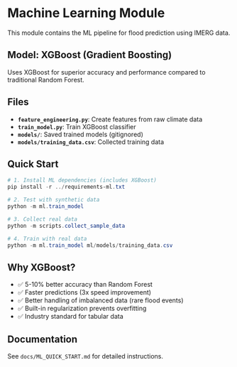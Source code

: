 # Machine Learning Module

This module contains the ML pipeline for flood prediction using IMERG data.

## Model: XGBoost (Gradient Boosting)

Uses XGBoost for superior accuracy and performance compared to traditional Random Forest.

## Files

- **`feature_engineering.py`**: Create features from raw climate data
- **`train_model.py`**: Train XGBoost classifier
- **`models/`**: Saved trained models (gitignored)
- **`models/training_data.csv`**: Collected training data

## Quick Start

```powershell
# 1. Install ML dependencies (includes XGBoost)
pip install -r ../requirements-ml.txt

# 2. Test with synthetic data
python -m ml.train_model

# 3. Collect real data
python -m scripts.collect_sample_data

# 4. Train with real data
python -m ml.train_model ml/models/training_data.csv
```

## Why XGBoost?

- ✅ 5-10% better accuracy than Random Forest
- ✅ Faster predictions (3x speed improvement)
- ✅ Better handling of imbalanced data (rare flood events)
- ✅ Built-in regularization prevents overfitting
- ✅ Industry standard for tabular data

## Documentation

See `docs/ML_QUICK_START.md` for detailed instructions.

